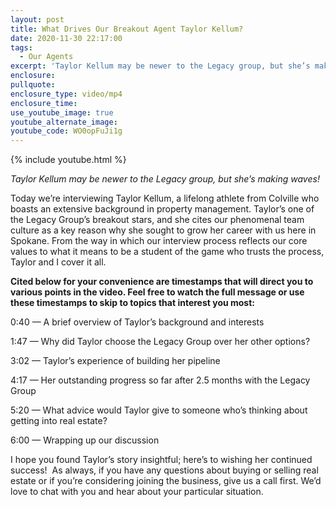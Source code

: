 ```yaml
---
layout: post
title: What Drives Our Breakout Agent Taylor Kellum?
date: 2020-11-30 22:17:00
tags:
  - Our Agents
excerpt: 'Taylor Kellum may be newer to the Legacy group, but she’s making waves!'
enclosure:
pullquote:
enclosure_type: video/mp4
enclosure_time:
use_youtube_image: true
youtube_alternate_image:
youtube_code: WO0opFuJi1g
---
```


{% include youtube.html %}

*Taylor Kellum may be newer to the Legacy group, but she’s making waves\!*

Today we’re interviewing Taylor Kellum, a lifelong athlete from Colville who boasts an extensive background in property management. Taylor’s one of the Legacy Group’s breakout stars, and she cites our phenomenal team culture as a key reason why she sought to grow her career with us here in Spokane. From the way in which our interview process reflects our core values to what it means to be a student of the game who trusts the process, Taylor and I cover it all.&nbsp;

**Cited below for your convenience are timestamps that will direct you to various points in the video. Feel free to watch the full message or use these timestamps to skip to topics that interest you most:&nbsp;**

0:40 — A brief overview of Taylor’s background and interests&nbsp;

1:47 — Why did Taylor choose the Legacy Group over her other options?&nbsp;

3:02 — Taylor’s experience of building her pipeline&nbsp;

4:17 — Her outstanding progress so far after 2.5 months with the Legacy Group&nbsp;

5:20 — What advice would Taylor give to someone who’s thinking about getting into real estate?

6:00 — Wrapping up our discussion

I hope you found Taylor’s story insightful; here’s to wishing her continued success\!&nbsp; As always, if you have any questions about buying or selling real estate or if you’re considering joining the business, give us a call first. We’d love to chat with you and hear about your particular situation.